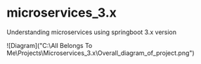 # microservices_3.x
Understanding microservices using springboot 3.x version

![Diagram]("C:\All Belongs To Me\Projects\Microservices_3.x\Overall_diagram_of_project.png")
